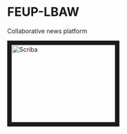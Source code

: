 # FEUP-LBAW
Collaborative news platform

<a href="https://www.youtube.com/watch?v=JTjYbTTli7Q" target="_blank"><img src="http://img.youtube.com/vi/YOUTUBE_VIDEO_ID_HERE/0.jpg" 
alt="Scriba" width="240" height="180" border="10" /></a>
